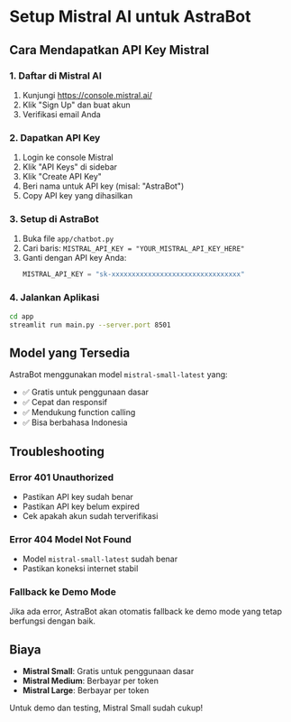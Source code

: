 # Setup Mistral AI untuk AstraBot

## Cara Mendapatkan API Key Mistral

### 1. Daftar di Mistral AI
1. Kunjungi https://console.mistral.ai/
2. Klik "Sign Up" dan buat akun
3. Verifikasi email Anda

### 2. Dapatkan API Key
1. Login ke console Mistral
2. Klik "API Keys" di sidebar
3. Klik "Create API Key"
4. Beri nama untuk API key (misal: "AstraBot")
5. Copy API key yang dihasilkan

### 3. Setup di AstraBot
1. Buka file `app/chatbot.py`
2. Cari baris: `MISTRAL_API_KEY = "YOUR_MISTRAL_API_KEY_HERE"`
3. Ganti dengan API key Anda:
   ```python
   MISTRAL_API_KEY = "sk-xxxxxxxxxxxxxxxxxxxxxxxxxxxxxxxx"
   ```

### 4. Jalankan Aplikasi
```bash
cd app
streamlit run main.py --server.port 8501
```

## Model yang Tersedia

AstraBot menggunakan model `mistral-small-latest` yang:
- ✅ Gratis untuk penggunaan dasar
- ✅ Cepat dan responsif
- ✅ Mendukung function calling
- ✅ Bisa berbahasa Indonesia

## Troubleshooting

### Error 401 Unauthorized
- Pastikan API key sudah benar
- Pastikan API key belum expired
- Cek apakah akun sudah terverifikasi

### Error 404 Model Not Found
- Model `mistral-small-latest` sudah benar
- Pastikan koneksi internet stabil

### Fallback ke Demo Mode
Jika ada error, AstraBot akan otomatis fallback ke demo mode yang tetap berfungsi dengan baik.

## Biaya

- **Mistral Small**: Gratis untuk penggunaan dasar
- **Mistral Medium**: Berbayar per token
- **Mistral Large**: Berbayar per token

Untuk demo dan testing, Mistral Small sudah cukup! 